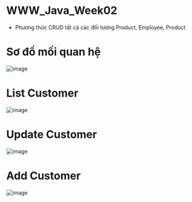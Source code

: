 # WWW_Java_Week02
- Phương thức CRUD tất cả các đối tượng Product, Employee, Product
# Sơ đồ mối quan hệ
![image](https://github.com/PhanTruongAn/WWW_Java_Week02/assets/98084458/3d098387-4555-4276-b250-73e30cced023)

# List Customer
![image](https://github.com/PhanTruongAn/WWW_Java_Week02/assets/98084458/e0b5300a-d777-4aa4-a368-c02c1dfb6cdc)

# Update Customer
![image](https://github.com/PhanTruongAn/WWW_Java_Week02/assets/98084458/837965fd-6769-4249-a287-b38cc0ae6641)

# Add Customer
![image](https://github.com/PhanTruongAn/WWW_Java_Week02/assets/98084458/7ca8e579-2e2b-4f59-ab68-3d48d5604f2e)





